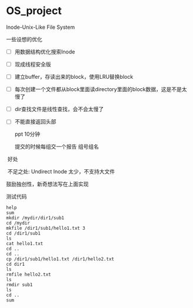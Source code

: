 # OS_project
 Inode-Unix-Like File System

一些设想的优化

- [ ] 用数据结构优化搜索Inode

- [ ] 现成线程安全版

- [ ] 建立buffer，存读出来的block，使用LRU替换block

- [ ] 每次创建一个文件都从block里面读directory里面的block数据，这是不是太慢了

- [ ] dir查找文件是线性查找，会不会太慢了

- [ ] 不能直接返回头部

  ppt 10分钟

  提交的时候每组交一个报告 组号组名

​	   好处

​	不足之处: Undirect Inode 太少，不支持大文件

鼓励独创性，新奇想法写在上面实现



测试代码

```
help
sum
mkdir /mydir/dir1/sub1
cd /mydir
mkfile /dir1/sub1/hello1.txt 3
cd /dir1/sub1
ls
cat hello1.txt
cd ..
cd ..
cp /dir1/sub1/hello1.txt /dir1/hello2.txt
cd dir1
ls
rmfile hello2.txt
ls
rmdir sub1
ls 
cd ..
sum
```

